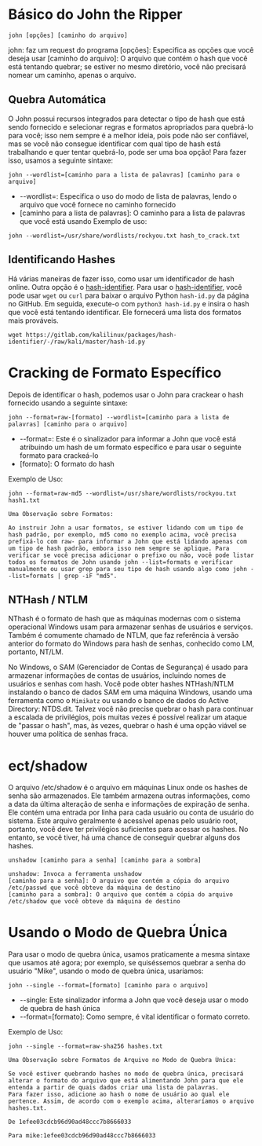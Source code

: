# Básico do John the Ripper

```john [opções] [caminho do arquivo]```

john: faz um request do programa
[opções]: Especifica as opções que você deseja usar
[caminho do arquivo]: O arquivo que contém o hash que você está tentando quebrar; se estiver no mesmo diretório, você não precisará nomear um caminho, apenas o arquivo.

## Quebra Automática
O John possui recursos integrados para detectar o tipo de hash que está sendo fornecido e selecionar regras e formatos apropriados para quebrá-lo para você; isso nem sempre é a melhor ideia, pois pode não ser confiável, mas se você não consegue identificar com qual tipo de hash está trabalhando e quer tentar quebrá-lo, pode ser uma boa opção! Para fazer isso, usamos a seguinte sintaxe:

```john --wordlist=[caminho para a lista de palavras] [caminho para o arquivo]```

* --wordlist=: Especifica o uso do modo de lista de palavras, lendo o arquivo que você fornece no caminho fornecido
* [caminho para a lista de palavras]: O caminho para a lista de palavras que você está usando
Exemplo de uso:

```john --wordlist=/usr/share/wordlists/rockyou.txt hash_to_crack.txt```

## Identificando Hashes
Há várias maneiras de fazer isso, como usar um identificador de hash online. Outra opção é o [hash-identifier](https://gitlab.com/kalilinux/packages/hash-identifier/-/tree/kali/master).
Para usar o [hash-identifier](https://gitlab.com/kalilinux/packages/hash-identifier/-/tree/kali/master), você pode usar ```wget``` ou ```curl``` para baixar o arquivo Python ```hash-id.py``` da página no GitHub. Em seguida, execute-o com ```python3 hash-id.py``` e insira o hash que você está tentando identificar. Ele fornecerá uma lista dos formatos mais prováveis. 

```wget https://gitlab.com/kalilinux/packages/hash-identifier/-/raw/kali/master/hash-id.py```

# Cracking de Formato Específico
Depois de identificar o hash, podemos usar o John para crackear o hash fornecido usando a seguinte sintaxe:

```john --format=raw-[formato] --wordlist=[caminho para a lista de palavras] [caminho para o arquivo]```

* --format=: Este é o sinalizador para informar a John que você está atribuindo um hash de um formato específico e para usar o seguinte formato para crackeá-lo
* [formato]: O formato do hash

Exemplo de Uso:

```john --format=raw-md5 --wordlist=/usr/share/wordlists/rockyou.txt hash1.txt```

```
Uma Observação sobre Formatos:

Ao instruir John a usar formatos, se estiver lidando com um tipo de hash padrão, por exemplo, md5 como no exemplo acima, você precisa prefixá-lo com raw- para informar a John que está lidando apenas com um tipo de hash padrão, embora isso nem sempre se aplique. Para verificar se você precisa adicionar o prefixo ou não, você pode listar todos os formatos de John usando john --list=formats e verificar manualmente ou usar grep para seu tipo de hash usando algo como john --list=formats | grep -iF "md5".
```

## NTHash / NTLM
NThash é o formato de hash que as máquinas modernas com o sistema operacional Windows usam para armazenar senhas de usuários e serviços. Também é comumente chamado de NTLM, que faz referência à versão anterior do formato do Windows para hash de senhas, conhecido como LM, portanto, NT/LM.

No Windows, o SAM (Gerenciador de Contas de Segurança) é usado para armazenar informações de contas de usuários, incluindo nomes de usuários e senhas com hash. Você pode obter hashes NTHash/NTLM instalando o banco de dados SAM em uma máquina Windows, usando uma ferramenta como o ```Mimikatz``` ou usando o banco de dados do Active Directory: NTDS.dit. Talvez você não precise quebrar o hash para continuar a escalada de privilégios, pois muitas vezes é possível realizar um ataque de "passar o hash", mas, às vezes, quebrar o hash é uma opção viável se houver uma política de senhas fraca.

# ect/shadow
O arquivo /etc/shadow é o arquivo em máquinas Linux onde os hashes de senha são armazenados. Ele também armazena outras informações, como a data da última alteração de senha e informações de expiração de senha. Ele contém uma entrada por linha para cada usuário ou conta de usuário do sistema. Este arquivo geralmente é acessível apenas pelo usuário root, portanto, você deve ter privilégios suficientes para acessar os hashes. No entanto, se você tiver, há uma chance de conseguir quebrar alguns dos hashes.

```unshadow [caminho para a senha] [caminho para a sombra]```

```
unshadow: Invoca a ferramenta unshadow
[caminho para a senha]: O arquivo que contém a cópia do arquivo /etc/passwd que você obteve da máquina de destino
[caminho para a sombra]: O arquivo que contém a cópia do arquivo /etc/shadow que você obteve da máquina de destino
```

# Usando o Modo de Quebra Única
Para usar o modo de quebra única, usamos praticamente a mesma sintaxe que usamos até agora; por exemplo, se quiséssemos quebrar a senha do usuário "Mike", usando o modo de quebra única, usaríamos:

```john --single --format=[formato] [caminho para o arquivo]```

* --single: Este sinalizador informa a John que você deseja usar o modo de quebra de hash única
* --format=[formato]: Como sempre, é vital identificar o formato correto.

Exemplo de Uso:

```john --single --format=raw-sha256 hashes.txt```

```
Uma Observação sobre Formatos de Arquivo no Modo de Quebra Única:

Se você estiver quebrando hashes no modo de quebra única, precisará alterar o formato do arquivo que está alimentando John para que ele entenda a partir de quais dados criar uma lista de palavras.
Para fazer isso, adicione ao hash o nome de usuário ao qual ele pertence. Assim, de acordo com o exemplo acima, alteraríamos o arquivo hashes.txt.

De 1efee03cdcb96d90ad48ccc7b8666033

Para mike:1efee03cdcb96d90ad48ccc7b8666033
```



















